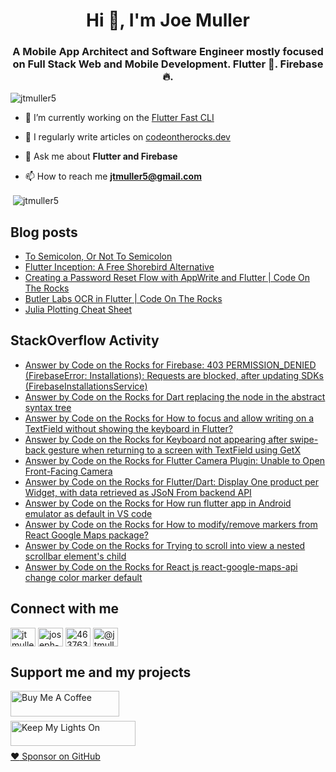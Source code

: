 <h1 align="center">Hi 👋, I'm Joe Muller</h1>
<h3 align="center">A Mobile App Architect and Software Engineer mostly focused on Full Stack Web and Mobile Development. Flutter 💙. Firebase 🔥.</h3>

<p align="left"> <img src="https://komarev.com/ghpvc/?username=jtmuller5&label=Profile%20views&color=0e75b6&style=flat" alt="jtmuller5" /> </p>

- 🔭 I’m currently working on the [Flutter Fast CLI](https://pub.dev/packages/flutter_fast_cli)

- 📝 I regularly write articles on [codeontherocks.dev](https://codeontherocks.dev/blog)

- 💬 Ask me about **Flutter and Firebase**

- 📫 How to reach me **jtmuller5@gmail.com**
<p>&nbsp;<img align="center" src="https://github-readme-stats.vercel.app/api?username=jtmuller5&show_icons=true&locale=en" alt="jtmuller5" /></p>


## Blog posts
<!-- MEDIUM-STORY-LIST:START -->
- [To Semicolon, Or Not To Semicolon](https://jtmuller5.medium.com/to-semicolon-or-not-to-semicolon-e095d74be5dc?source=rss-832e1120db1f------2)
- [Flutter Inception: A Free Shorebird Alternative](https://jtmuller5.medium.com/flutter-inception-18e2e8217fb?source=rss-832e1120db1f------2)
- [Creating a Password Reset Flow with AppWrite and Flutter | Code On The Rocks](https://jtmuller5.medium.com/creating-a-password-reset-flow-with-appwrite-and-flutter-code-on-the-rocks-9db556be3cb7?source=rss-832e1120db1f------2)
- [Butler Labs OCR in Flutter | Code On The Rocks](https://jtmuller5.medium.com/butler-labs-ocr-in-flutter-code-on-the-rocks-423518f2713a?source=rss-832e1120db1f------2)
- [Julia Plotting Cheat Sheet](https://jtmuller5.medium.com/julia-plotting-cheat-sheet-fc67086f8c17?source=rss-832e1120db1f------2)
<!-- MEDIUM-STORY-LIST:END -->

## StackOverflow Activity
<!-- STACKOVERFLOW:START -->
- [Answer by Code on the Rocks for Firebase: 403 PERMISSION_DENIED &lpar;FirebaseError: Installations&rpar;: Requests are blocked, after updating SDKs &lpar;FirebaseInstallationsService&rpar;](https://stackoverflow.com/questions/58495985/firebase-403-permission-denied-firebaseerror-installations-requests-are-blo/78570934#78570934)
- [Answer by Code on the Rocks for Dart replacing the node in the abstract syntax tree](https://stackoverflow.com/questions/45266949/dart-replacing-the-node-in-the-abstract-syntax-tree/78567967#78567967)
- [Answer by Code on the Rocks for How to focus and allow writing on a TextField without showing the keyboard in Flutter?](https://stackoverflow.com/questions/78556992/how-to-focus-and-allow-writing-on-a-textfield-without-showing-the-keyboard-in-fl/78557009#78557009)
- [Answer by Code on the Rocks for Keyboard not appearing after swipe-back gesture when returning to a screen with TextField using GetX](https://stackoverflow.com/questions/78556704/keyboard-not-appearing-after-swipe-back-gesture-when-returning-to-a-screen-with/78556777#78556777)
- [Answer by Code on the Rocks for Flutter Camera Plugin: Unable to Open Front-Facing Camera](https://stackoverflow.com/questions/78556582/flutter-camera-plugin-unable-to-open-front-facing-camera/78556759#78556759)
- [Answer by Code on the Rocks for Flutter/Dart: Display One product per Widget, with data retrieved as JSoN From backend API](https://stackoverflow.com/questions/78554829/flutter-dart-display-one-product-per-widget-with-data-retrieved-as-json-from-b/78554920#78554920)
- [Answer by Code on the Rocks for How run flutter app in Android emulator as default in VS code](https://stackoverflow.com/questions/78554879/how-run-flutter-app-in-android-emulator-as-default-in-vs-code/78554900#78554900)
- [Answer by Code on the Rocks for How to modify/remove markers from React Google Maps package?](https://stackoverflow.com/questions/78525060/how-to-modify-remove-markers-from-react-google-maps-package/78551860#78551860)
- [Answer by Code on the Rocks for Trying to scroll into view a nested scrollbar element&#39;s child](https://stackoverflow.com/questions/73379182/trying-to-scroll-into-view-a-nested-scrollbar-elements-child/78551706#78551706)
- [Answer by Code on the Rocks for React js react-google-maps-api change color marker default](https://stackoverflow.com/questions/59767062/react-js-react-google-maps-api-change-color-marker-default/78551252#78551252)
<!-- STACKOVERFLOW:END -->

## Connect with me
<p align="left">
<a href="https://twitter.com/codd_ontherocks" target="_blank"><img align="center" src="https://raw.githubusercontent.com/rahuldkjain/github-profile-readme-generator/master/src/images/icons/Social/twitter.svg" alt="jtmuller5" height="30" width="40" /></a>
<a href="https://linkedin.com/in/joseph-muller-iii-59671a10a" target="_blank"><img align="center" src="https://raw.githubusercontent.com/rahuldkjain/github-profile-readme-generator/master/src/images/icons/Social/linked-in-alt.svg" alt="joseph-muller-iii-59671a10a" height="30" width="40" /></a>
<a href="https://stackoverflow.com/users/12806961" target="_blank"><img align="center" src="https://raw.githubusercontent.com/rahuldkjain/github-profile-readme-generator/master/src/images/icons/Social/stack-overflow.svg" alt="4637638" height="30" width="40" /></a>
<a href="https://medium.com/@jtmuller5" target="_blank"><img align="center" src="https://raw.githubusercontent.com/rahuldkjain/github-profile-readme-generator/master/src/images/icons/Social/medium.svg" alt="@jtmuller5" height="30" width="40" /></a>
</p>

## Support me and my projects

<a href="https://buymeacoffee.com/mullr" target="_blank"><img align="left" src="https://cdn.buymeacoffee.com/buttons/default-orange.png" alt="Buy Me A Coffee" height="41" width="174"></a>
<br>
<br>

<a href="https://keepmylightson.xyz/support/joemuller" target="_blank"><img align="left" src="https://cdn.jsdelivr.net/gh/jtmuller5/strike/socials/Keep My Lights On BWY.png" alt="Keep My Lights On" height="40" width="200"></a>
<br>
<br>

[:heart: Sponsor on GitHub](https://github.com/sponsors/jtmuller5) 
